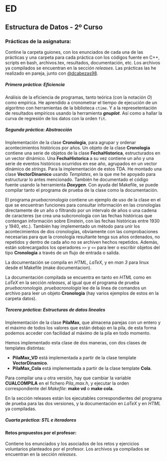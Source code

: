 # ED
## Estructura de Datos - 2º Curso

### Prácticas de la asignatura:

Contine la carpeta guiones, con los enunciados de cada una de las
prácticas y una carpeta para cada práctica con los códigos fuente en
C++, scripts en bash, archivos.tex, resultados, documentación, etc. Los 
archivos ya compilados se encuentran en la sección *releases*. Las prácticas 
las he realizado en pareja, junto con [@dcabezas98](https://github.com/dcabezas98).

##### Primera práctica: Eficiencia

Análisis de la eficiencia de programas, tanto teórica (con la notación *O*)
como empírica. He aprendido a cronometrar el tiempo de ejecución de un algoritmo
con herramientas de la biblioteca `ctime`. Y a la represetentación de resultados
empíricos usando la herramienta ***gnuplot***. Así como a hallar la curva de 
regresión de los datos con la orden `fit`.

##### Segunda práctica: Abstracción

Implementación de la clase **Cronologia**, para agrupar y ordenar acontecimientos
históricos por años. Un objeto de la clase **Cronologia** contiene una serie de
objetos de la clase **FechaHistorica**, estructurados en un vector dinámico.
Una **FechaHistorica** a su vez contiene un año y una serie de eventos históricos
ocurridos en ese año, agrupados en un vector dinámico de *strings*.
Para la implementación de estos TDA. He montado una clase **VectorDinamico**
usando *Templates*, en la que me he apoyado para estructurar lo antes mencionado. También he documentado el código fuente usando la herramienta ***Doxygen***.
Con ayuda del Makefile, se puede compilar tanto el programa de prueba de la clase como la documentación.

El programa *pruebacronologia* contiene un ejemplo de uso de la clase en el que
se encuentran funciones para consultar información en las cronologías directamente
de un año o filtrando por un intervalo de años o una cadena de caracteres (se 
crea una subcronología con las fechas históricas que contengan información sobre
Einstein, con las fechas históricas entre 1930 y 1940, etc.). También hay implementado
un método para unir los acontecimientos de dos cronologías, obviamente con las
comprobaciones necesarias para que la cronología resultante tenga sus años
ordenados, no repetidos y dentro de cada año no se archiven hechos repetidos.
Además, están sobrecargados los operadores `>>` y `<<` para leer o escribir
objetos del tipo **Cronologia** a través de un flujo de entrada o salida.

La documentación se compila en *HTML*, *LaTeX*, y en *man 3* para linux desde el
Makefile (make documentacion).

La documentación compilada se encuentra en tanto en *HTML* como en *LaTeX* en la
sección *releases*, al igual que el programa de prueba *pruebacronologia*.
*pruebacronologia* lee de la línea de comandos un archivo para leer un objeto
**Cronologia** (hay varios ejemplos de estos en la carpeta datos).

##### Tercera práctica: Estructuras de datos lineales

Implementación de la clase **PilaMax**, que almacena parejas con un entero y el
máximo de todos los valores que están debajo en la pila, de esta forma podemos
acceder con facilidad al máximo de la pila en todo momento.

Hemos implementado esta clase de dos maneras, con dos clases de templates distintas:

- **PilaMax_VD** está implementada a partir de la clase template **VectorDinamico**.
- **PilaMax_Cola** está implementada a partir de la clase template **Cola**.
 
Para compilar una u otra versión, hay que cambiar la variable **CUALCOMPILA** en el
fichero *Pila_max.h*, y ejecutar la orden correspondiente del *Makefile*: **make vd** 
o **make cola**. 

En la sección releases están los ejecutables correspondientes del programa de prueba
para las dos versiones, y la documentación en *LaTeX* y en *HTML* ya compiladas.

##### Cuarta práctica: STL e iteradores


#### Retos propuestos por el profesor:

Contiene los enunciados y los asociados de los retos y ejercicios voluntarios
planteados por el profesor. Los archivos ya compilados se encuentran en la 
sección *releases*.
